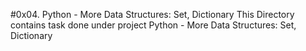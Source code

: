 #0x04. Python - More Data Structures: Set, Dictionary
This Directory contains task done under 
project Python - More Data Structures: Set, Dictionary
